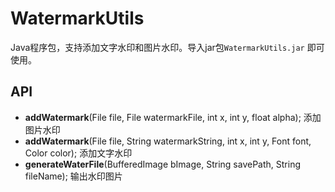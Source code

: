 # WatermarkUtils

Java程序包，支持添加文字水印和图片水印。导入jar包`WatermarkUtils.jar` 即可使用。

## API

- **addWatermark**(File file, File watermarkFile, int x, int y, float alpha); 添加图片水印
- **addWatermark**(File file, String watermarkString, int x, int y, Font font, Color color); 添加文字水印
- **generateWaterFile**(BufferedImage bImage, String savePath, String fileName); 输出水印图片